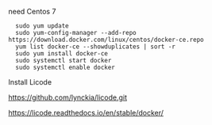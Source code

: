 need Centos 7
```
  sudo yum update
  sudo yum-config-manager --add-repo https://download.docker.com/linux/centos/docker-ce.repo
  yum list docker-ce --showduplicates | sort -r
  sudo yum install docker-ce
  sudo systemctl start docker
  sudo systemctl enable docker
```
Install Licode 

https://github.com/lynckia/licode.git

https://licode.readthedocs.io/en/stable/docker/
